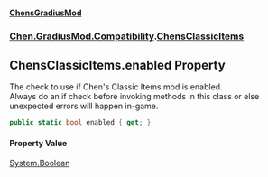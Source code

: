 #### [ChensGradiusMod](index 'index')
### [Chen.GradiusMod.Compatibility](F8aFQlqLO5uD9A4izEhK_Q 'Chen.GradiusMod.Compatibility').[ChensClassicItems](m245rwaqdexm7CWkve8NAQ 'Chen.GradiusMod.Compatibility.ChensClassicItems')
## ChensClassicItems.enabled Property
The check to use if Chen's Classic Items mod is enabled.  
Always do an if check before invoking methods in this class or else unexpected errors will happen in-game.  
```csharp
public static bool enabled { get; }
```
#### Property Value
[System.Boolean](https://docs.microsoft.com/en-us/dotnet/api/System.Boolean 'System.Boolean')
